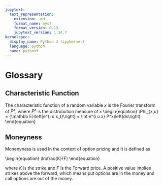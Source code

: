 ```yaml
---
jupytext:
  text_representation:
    extension: .md
    format_name: myst
    format_version: 0.13
    jupytext_version: 1.14.7
kernelspec:
  display_name: Python 3 (ipykernel)
  language: python
  name: python3
---
```


# Glossary

## Characteristic Function

The characteristic function of a random variable $x$ is the Fourier transform of $P^x$, where $P^x$ is the distrubution measure of $x$
\begin{equation}
 \Phi_{x,u} = {\mathbb E}\left[e^{i u x_t}\right] = \int e^{i u x} P^x\left(dx\right)
\end{equation}
## Moneyness

Monenyness is used in the context of option pricing and it is defined as

\begin{equation}
    \ln\frac{K}{F}
\end{equation}

where $K$ is the strike and $F$ is the Forward price. A positive value implies strikes above the forward, which means put options are in the money and call options are out of the money.

```{code-cell} ipython3

```
